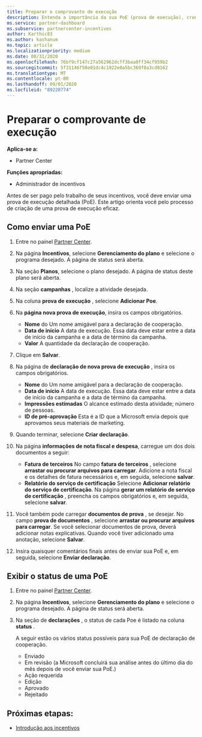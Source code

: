 ```yaml
---
title: Preparar o comprovante de execução
description: Entenda a importância da sua PoE (prova de execução), cronogramas, status de exibição e diretrizes de envio.
ms.service: partner-dashboard
ms.subservice: partnercenter-incentives
author: Karthic83
ms.author: kashanum
ms.topic: article
ms.localizationpriority: medium
ms.date: 08/31/2020
ms.openlocfilehash: 76bf9cf147c27a562962dcff3baa0ff34cf959b2
ms.sourcegitcommit: 5f31146f50e01dc4c1922e0a5bc369f0a3cd8162
ms.translationtype: MT
ms.contentlocale: pt-BR
ms.lasthandoff: 09/01/2020
ms.locfileid: "89220774"
---
```

# <a name="prepare-your-proof-of-execution"></a>Preparar o comprovante de execução

**Aplica-se a:**

- Partner Center

**Funções apropriadas:**

- Administrador de incentivos

Antes de ser pago pelo trabalho de seus incentivos, você deve enviar uma prova de execução detalhada (PoE). Este artigo orienta você pelo processo de criação de uma prova de execução eficaz.

## <a name="how-to-submit-a-poe"></a>Como enviar uma PoE

1. Entre no painel [Partner Center](https://partner.microsoft.com/dashboard/).

2. Na página **Incentivos**, selecione **Gerenciamento do plano** e selecione o programa desejado. A página de status será aberta.

3. Na seção **Planos**, selecione o plano desejado. A página de status deste plano será aberta.

4. Na seção **campanhas** , localize a atividade desejada.

5. Na coluna **prova de execução** , selecione **Adicionar Poe**.

6. Na **página nova prova de execução**, insira os campos obrigatórios.

   - **Nome**  do  Um nome amigável para a declaração de cooperação.
   - **Data de início**  A data de execução. Essa data deve estar entre a data de início da campanha e a data de término da campanha.
   - **Valor**  A quantidade da declaração de cooperação.

7. Clique em **Salvar**.

8. Na página de **declaração de nova prova de execução** , insira os campos obrigatórios.

   - **Nome**  do  Um nome amigável para a declaração de cooperação.
   - **Data de início**  A data de execução. Essa data deve estar entre a data de início da campanha e a data de término da campanha.
   - **Impressões estimadas**   O alcance estimado desta atividade; número de pessoas.
   - **ID de pré-aprovação**   Esta é a ID que a Microsoft envia depois que aprovamos seus materiais de marketing.

9. Quando terminar, selecione **Criar declaração**.

10. Na página **informações de nota fiscal e despesa**, carregue um dos dois documentos a seguir:
    - **Fatura de terceiros**  No campo **fatura de terceiros** , selecione **arrastar ou procurar arquivos para carregar**. Adicione a nota fiscal e os detalhes de fatura necessários e, em seguida, selecione **salvar**.
    - **Relatório do serviço de certificação**  Selecione **Adicionar relatório do serviço de certificação**. Na página **gerar um relatório de serviço de certificação** , preencha os campos obrigatórios e, em seguida, selecione **salvar**.

11. Você também pode carregar **documentos de prova** , se desejar. No campo **prova de documentos** , selecione **arrastar ou procurar arquivos para carregar**. Se você selecionar documentos de prova, deverá adicionar notas explicativas. Quando você tiver adicionado uma anotação, selecione **Salvar**.

12. Insira quaisquer comentários finais antes de enviar sua PoE e, em seguida, selecione **Enviar declaração**.

## <a name="view-the-status-of-a-poe"></a>Exibir o status de uma PoE

1. Entre no painel [Partner Center](https://partner.microsoft.com/dashboard/).

2. Na página **Incentivos**, selecione **Gerenciamento do plano** e selecione o programa desejado. A página de status será aberta.

3. Na seção de **declarações** , o status de cada Poe é listado na coluna **status** .

   A seguir estão os vários status possíveis para sua PoE de declaração de cooperação.

   - Enviado
   - Em revisão (a Microsoft concluirá sua análise antes do último dia do mês depois de você enviar sua PoE.)
   - Ação requerida
   - Edição
   - Aprovado
   - Rejeitado

## <a name="next-steps"></a>Próximas etapas:

- [Introdução aos incentivos](incentives-get-started-intro.md)